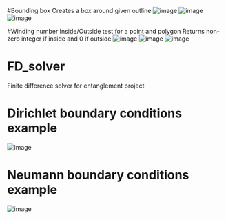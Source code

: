#Bounding box
Creates a box around given outline
![image](https://user-images.githubusercontent.com/52281733/204070599-ef47631b-1d16-4804-bda4-997c4d38868b.png)
![image](https://user-images.githubusercontent.com/52281733/204070607-605b32ae-42bd-4dc4-85fc-ee1407d1c1c7.png)
![image](https://user-images.githubusercontent.com/52281733/204070593-04588e3f-8e14-4727-b8c0-1fd4b3e31997.png)


#Winding number
Inside/Outside test for a point and polygon
Returns non-zero integer if inside and 0 if outside
![image](https://user-images.githubusercontent.com/52281733/204070652-00dc6fcb-6268-4bc3-b14c-9a3417dafcf6.png)
![image](https://user-images.githubusercontent.com/52281733/204070657-1641ab84-a28c-4f55-a758-ee2a2867d79b.png)
![image](https://user-images.githubusercontent.com/52281733/204070660-c46a2f17-70fd-44b5-a0b7-7cedbfc83d1e.png)


# FD_solver
Finite difference solver for entanglement project

# Dirichlet boundary conditions example
![image](https://user-images.githubusercontent.com/52281733/200852764-fe946417-e57f-48cd-bfdd-1e85a9d73061.png)

# Neumann boundary conditions example
![image](https://user-images.githubusercontent.com/52281733/200853224-13bf4d18-922f-4b85-b9c6-e963361f1a70.png)
